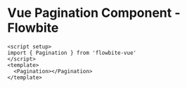 <script setup>
import PaginationExample from './pagination/examples/PaginationExample.vue'
</script>
# Vue Pagination Component - Flowbite

```vue
<script setup>
import { Pagination } from 'flowbite-vue'
</script>
<template>
  <Pagination></Pagination>
</template>
```

<PaginationExample />
